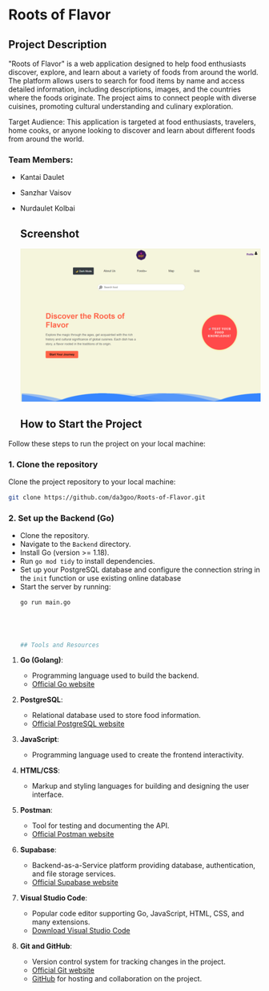 # Roots of Flavor
## Project Description

"Roots of Flavor" is a web application designed to help food enthusiasts discover, explore, and learn about a variety of foods from around the world. The platform allows users to search for food items by name and access detailed information, including descriptions, images, and the countries where the foods originate. The project aims to connect people with diverse cuisines, promoting cultural understanding and culinary exploration.

Target Audience:
This application is targeted at food enthusiasts, travelers, home cooks, or anyone looking to discover and learn about different foods from around the world.
### Team Members:
- Kantai Daulet
- Sanzhar Vaisov
- Nurdaulet Kolbai
  ## Screenshot
  ![Main Page Screenshot](screenshot/screenshot1.png)

  ## How to Start the Project

Follow these steps to run the project on your local machine:

### 1. Clone the repository

Clone the project repository to your local machine:

```bash
git clone https://github.com/da3goo/Roots-of-Flavor.git
```
### 2. Set up the Backend (Go)
- Clone the repository.
- Navigate to the `Backend` directory.
- Install Go (version >= 1.18).
- Run `go mod tidy` to install dependencies.
- Set up your PostgreSQL database and configure the connection string in the `init` function or use existing online database
- Start the server by running:
  ```bash
  go run main.go




  ## Tools and Resources

1. **Go (Golang)**:
   - Programming language used to build the backend.
   - [Official Go website](https://golang.org/)

2. **PostgreSQL**:
   - Relational database used to store food information.
   - [Official PostgreSQL website](https://www.postgresql.org/)

3. **JavaScript**:
   - Programming language used to create the frontend interactivity.

4. **HTML/CSS**:
   - Markup and styling languages for building and designing the user interface.

5. **Postman**:
   - Tool for testing and documenting the API.
   - [Official Postman website](https://www.postman.com/)

6. **Supabase**:
   - Backend-as-a-Service platform providing database, authentication, and file storage services.
   - [Official Supabase website](https://supabase.com/)

7. **Visual Studio Code**:
   - Popular code editor supporting Go, JavaScript, HTML, CSS, and many extensions.
   - [Download Visual Studio Code](https://code.visualstudio.com/)

8. **Git and GitHub**:
   - Version control system for tracking changes in the project.
   - [Official Git website](https://git-scm.com/)
   - [GitHub](https://github.com/) for hosting and collaboration on the project.






